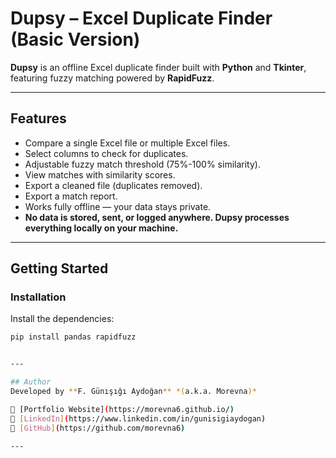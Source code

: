 # Dupsy – Excel Duplicate Finder (Basic Version)

**Dupsy** is an offline Excel duplicate finder built with **Python** and **Tkinter**, featuring fuzzy matching powered by **RapidFuzz**.

---

## Features
- Compare a single Excel file or multiple Excel files.
- Select columns to check for duplicates.
- Adjustable fuzzy match threshold (75%-100% similarity).
- View matches with similarity scores.
- Export a cleaned file (duplicates removed).
- Export a match report.
- Works fully offline — your data stays private.
- **No data is stored, sent, or logged anywhere. Dupsy processes everything locally on your machine.**

---

## Getting Started

### Installation
Install the dependencies:
```bash
pip install pandas rapidfuzz


---

## Author
Developed by **F. Günışığı Aydoğan** *(a.k.a. Morevna)*  

🔗 [Portfolio Website](https://morevna6.github.io/)  
🔗 [LinkedIn](https://www.linkedin.com/in/gunisigiaydogan)  
🔗 [GitHub](https://github.com/morevna6)

---

